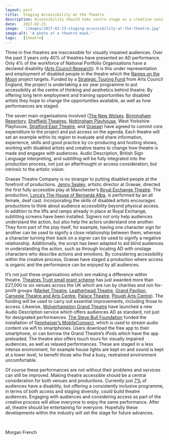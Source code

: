 ```yaml
---
layout: post
title:  Staging Accessibility at the Theatre
description: Accessibility should take centre stage as a creative consideration at the theatre.
date:   2017-02-23
image:  '/images/2017-02-23-staging-accessibility-at-the-theatre.jpg'
image-alt: 'A photo of a theatre mask.'
tags:   [theatre]
---
```


Three in five theatres are inaccessible for visually impaired audiences. Over the past 3 years only 40% of theatres have presented an AD performance. Only 4% of the workforce of National Portfolio Organisations have a declared disability ([Arts Council Research](https://www.artscouncil.org.uk/sites/default/files/download-file/Equality_diversity_creativecase_2015_16_web_0.pdf)). It is this under representation and employment of disabled people in the theatre which the [Ramps on the Moon](https://www.rampsonthemoon.co.uk/about-us/) project targets. Funded by a [Strategic Touring Fund](https://www.artscouncil.org.uk/funding/strategic-touring#section-1) from Arts Council England, the project is undertaking a six year programme to put accessibility at the centre of thinking and aesthetics behind theatre. By offering long term employment and training opportunities for disabled artists they hope to change the opportunities available, as well as how performances are staged.

The seven main organisations involved ([The New Wolsey](https://www.wolseytheatre.co.uk/), [Birmingham Repertory](https://www.birmingham-rep.co.uk/), [Sheffield Theatres](https://www.sheffieldtheatres.co.uk/), [Nottingham Playhouse](https://nottinghamplayhouse.co.uk/), West Yorkshire Playhouse, [Stratford East Theatre](https://www.stratfordeast.com/), and [Graeae](https://graeae.org/)) have agreed to commit core expenditure to the project and put access on the agenda. Each theatre will set an example within its region to evaluate and share information, experience, skills and good practice by co-producing and hosting shows, working with disabled artists and creative teams to change how theatre is made and engages with audiences. Audio Description, British Sign Language interpreting, and subtitling will be fully integrated into the production process, not just an afterthought or access consideration, but intrinsic to the artistic vision.

Graeae Theatre Company is no stranger to putting disabled people at the forefront of productions. [Jenny Sealey](https://twitter.com/graeaejennys?lang=en), artistic director at Graeae, directed the first fully accessible play at Manchester’s [Royal Exchange Theatre](https://www.royalexchange.co.uk/). The production, [Lorca’s The House of Bernarda Alba](https://www.royalexchange.co.uk/whats-on-and-tickets/the-house-of-bernarda-alba), is performed by an all female, deaf cast. Incorporating the skills of disabled artists encourages productions to think about audience accessibility beyond physical access. In addition to the lifts and ramps already in place at Royal Exchange, subtitling screens have been installed. Signers not only help audiences understand the action, but also help the actors understand one another. They form part of the play itself, for example, having one character sign for another can be used to signify a close relationship between them, whereas a character turning their back on a signer can be used to signify a negative relationship. Additionally, the script has been adapted to aid blind audiences in understanding the action, such as through locating AD with onstage characters who describe actions and emotions. By considering accessibility within the creative process, Graeae have staged a production where access is organic and the performance can be enjoyed by all audiences.

It’s not just these organisations which are making a difference within theatre. [Theatres Trust small grant scheme](http://www.theatrestrust.org.uk/latest/news) has just awarded more than £27,000 to six venues across the UK which are run by charities and not-for-profit groups ([Market Theatre](http://themarkettheatre.com/), [Leatherhead Theatre](http://theleatherheadtheatre.org/), [Grand Pavilion](https://thegrandpavilion.co.uk/), [Carnegie Theatre and Arts Centre](https://carnegietheatre.co.uk/), [Palace Theatre](https://www.theplacebedford.org.uk/), [Plough Arts Centre](https://www.theploughartscentre.org.uk/)). The funding will be used to carry out essential improvements, including those to access. Likewise, [Wolverhampton Grand Theatre](https://www.grandtheatre.co.uk/) have launched a new Audio Description service which offers audiences AD as standard, not just for designated performances. [The Steve Bull Foundation](http://thestevebullfoundation.com/) funded the installation of S[ennheiser’s MobileConnect](https://apps.apple.com/app/sennheiser-mobileconnect/id848127271), which is used to stream audio content via wifi to smartphones. Users download the free app to their smartphone, or can borrow the Grand Theatre’s iPods which have the app preloaded. The theatre also offers touch tours for visually impaired audiences, as well as relaxed performances. These are staged in a less intense environment, for example house lights are kept on and sound is kept at a lower level, to benefit those who find a busy, restrained environment uncomfortable.

Of course these performances are not without their problems and services can still be improved. Making theatre accessible should be a central consideration for both venues and productions. Currently just [7%](https://purplesevenanalytics.com/) of audiences have a disability, but offering a consistently inclusive programme, in terms of both access and staging diversity, could build theatre audiences. Engaging with audiences and considering access as part of the creative process will allow everyone to enjoy the same performance. After all, theatre should be entertaining for everyone. Hopefully these developments within the industry will set the stage for future advances.

<br>

Morgan French